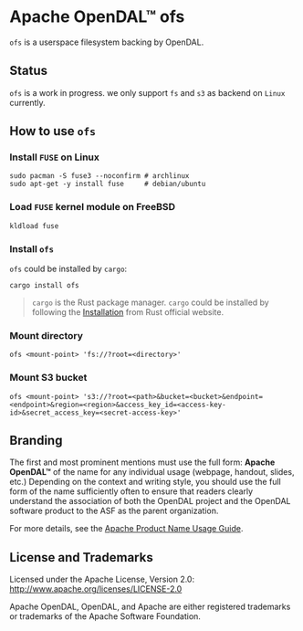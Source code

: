 # Apache OpenDAL™ ofs

[build status]: https://img.shields.io/github/actions/workflow/status/apache/opendal/ci_bin_ofs.yml?branch=main
[actions]: https://github.com/apache/opendal/actions?query=branch%3Amain
[latest version]: https://img.shields.io/crates/v/ofs.svg
[crates.io]: https://crates.io/crates/ofs
[crate downloads]: https://img.shields.io/crates/d/ofs.svg
[chat]: https://img.shields.io/discord/1081052318650339399
[discord]: https://opendal.apache.org/discord

`ofs` is a userspace filesystem backing by OpenDAL.

## Status

`ofs` is a work in progress. we only support `fs` and `s3` as backend on `Linux` currently.

## How to use `ofs`

### Install `FUSE` on Linux

```shell
sudo pacman -S fuse3 --noconfirm # archlinux
sudo apt-get -y install fuse     # debian/ubuntu
```

### Load `FUSE` kernel module on FreeBSD

```shell
kldload fuse
```

### Install `ofs`

`ofs` could be installed by `cargo`:

```shell
cargo install ofs
```

> `cargo` is the Rust package manager. `cargo` could be installed by following the [Installation](https://www.rust-lang.org/tools/install) from Rust official website.

### Mount directory

```shell
ofs <mount-point> 'fs://?root=<directory>'
```

### Mount S3 bucket

```shell
ofs <mount-point> 's3://?root=<path>&bucket=<bucket>&endpoint=<endpoint>&region=<region>&access_key_id=<access-key-id>&secret_access_key=<secret-access-key>'
```

## Branding

The first and most prominent mentions must use the full form: **Apache OpenDAL™** of the name for any individual usage (webpage, handout, slides, etc.) Depending on the context and writing style, you should use the full form of the name sufficiently often to ensure that readers clearly understand the association of both the OpenDAL project and the OpenDAL software product to the ASF as the parent organization.

For more details, see the [Apache Product Name Usage Guide](https://www.apache.org/foundation/marks/guide).

## License and Trademarks

Licensed under the Apache License, Version 2.0: http://www.apache.org/licenses/LICENSE-2.0

Apache OpenDAL, OpenDAL, and Apache are either registered trademarks or trademarks of the Apache Software Foundation.
